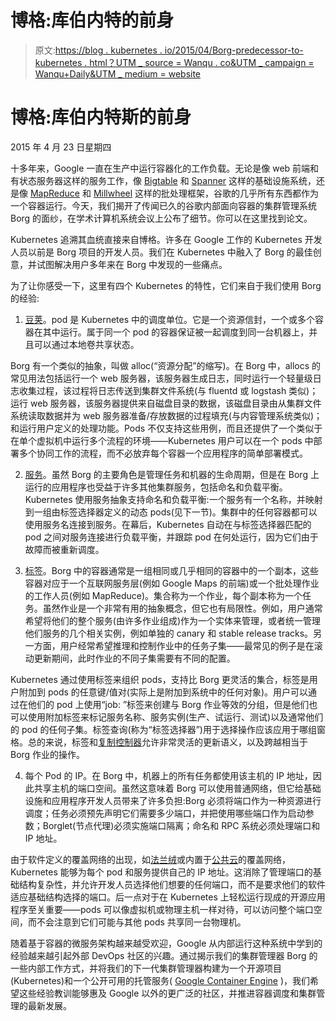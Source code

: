 # 博格:库伯内特的前身

> 原文:[https://blog . kubernetes . io/2015/04/Borg-predecessor-to-kubernetes . html？UTM _ source = Wanqu . co&UTM _ campaign = Wanqu+Daily&UTM _ medium = website](https://blog.kubernetes.io/2015/04/borg-predecessor-to-kubernetes.html?utm_source=wanqu.co&utm_campaign=Wanqu+Daily&utm_medium=website)

# 博格:库伯内特斯的前身

<time datetime="2015-04-23" class="text-muted">2015 年 4 月 23 日星期四</time>

十多年来，Google 一直在生产中运行容器化的工作负载。无论是像 web 前端和有状态服务器这样的服务工作，像 [Bigtable](http://research.google.com/archive/bigtable.html) 和 [Spanner](http://research.google.com/archive/spanner.html) 这样的基础设施系统，还是像 [MapReduce](http://research.google.com/archive/mapreduce.html) 和 [Millwheel](http://research.google.com/pubs/pub41378.html) 这样的批处理框架，谷歌的几乎所有东西都作为一个容器运行。今天，我们揭开了传闻已久的谷歌内部面向容器的集群管理系统 Borg 的面纱，在学术计算机系统会议上公布了细节。你可以在这里找到论文。

Kubernetes 追溯其血统直接来自博格。许多在 Google 工作的 Kubernetes 开发人员以前是 Borg 项目的开发人员。我们在 Kubernetes 中融入了 Borg 的最佳创意，并试图解决用户多年来在 Borg 中发现的一些痛点。

为了让你感受一下，这里有四个 Kubernetes 的特性，它们来自于我们使用 Borg 的经验:

1.  [豆荚](https://github.com/GoogleCloudPlatform/kubernetes/blob/master/docs/pods.md)。pod 是 Kubernetes 中的调度单位。它是一个资源信封，一个或多个容器在其中运行。属于同一个 pod 的容器保证被一起调度到同一台机器上，并且可以通过本地卷共享状态。

Borg 有一个类似的抽象，叫做 alloc(“资源分配”的缩写)。在 Borg 中，allocs 的常见用法包括运行一个 web 服务器，该服务器生成日志，同时运行一个轻量级日志收集过程，该过程将日志传送到集群文件系统(与 fluentd 或 logstash 类似)；运行 web 服务器，该服务器提供来自磁盘目录的数据，该磁盘目录由从集群文件系统读取数据并为 web 服务器准备/存放数据的过程填充(与内容管理系统类似)；和运行用户定义的处理功能。Pods 不仅支持这些用例，而且还提供了一个类似于在单个虚拟机中运行多个流程的环境——Kubernetes 用户可以在一个 pods 中部署多个协同工作的流程，而不必放弃每个容器一个应用程序的简单部署模式。

2.  [服务](https://github.com/GoogleCloudPlatform/kubernetes/blob/master/docs/services.md)。虽然 Borg 的主要角色是管理任务和机器的生命周期，但是在 Borg 上运行的应用程序也受益于许多其他集群服务，包括命名和负载平衡。Kubernetes 使用服务抽象支持命名和负载平衡:一个服务有一个名称，并映射到一组由标签选择器定义的动态 pods(见下一节)。集群中的任何容器都可以使用服务名连接到服务。在幕后，Kubernetes 自动在与标签选择器匹配的 pod 之间对服务连接进行负载平衡，并跟踪 pod 在何处运行，因为它们由于故障而被重新调度。

3.  [标签](https://github.com/GoogleCloudPlatform/kubernetes/blob/master/docs/labels.md)。Borg 中的容器通常是一组相同或几乎相同的容器中的一个副本，这些容器对应于一个互联网服务层(例如 Google Maps 的前端)或一个批处理作业的工作人员(例如 MapReduce)。集合称为一个作业，每个副本称为一个任务。虽然作业是一个非常有用的抽象概念，但它也有局限性。例如，用户通常希望将他们的整个服务(由许多作业组成)作为一个实体来管理，或者统一管理他们服务的几个相关实例，例如单独的 canary 和 stable release tracks。另一方面，用户经常希望推理和控制作业中的任务子集——最常见的例子是在滚动更新期间，此时作业的不同子集需要有不同的配置。

Kubernetes 通过使用标签来组织 pods，支持比 Borg 更灵活的集合，标签是用户附加到 pods 的任意键/值对(实际上是附加到系统中的任何对象)。用户可以通过在他们的 pod 上使用“job: <jobname>”标签来创建与 Borg 作业等效的分组，但是他们也可以使用附加标签来标记服务名称、服务实例(生产、试运行、测试)以及通常他们的 pod 的任何子集。标签查询(称为“标签选择器”)用于选择操作应该应用于哪组窗格。总的来说，标签和[复制控制器](https://github.com/GoogleCloudPlatform/kubernetes/blob/master/docs/replication-controller.md)允许非常灵活的更新语义，以及跨越相当于 Borg 作业的操作。</jobname>

4.  每个 Pod 的 IP。在 Borg 中，机器上的所有任务都使用该主机的 IP 地址，因此共享主机的端口空间。虽然这意味着 Borg 可以使用普通网络，但它给基础设施和应用程序开发人员带来了许多负担:Borg 必须将端口作为一种资源进行调度；任务必须预先声明它们需要多少端口，并把使用哪些端口作为启动参数；Borglet(节点代理)必须实施端口隔离；命名和 RPC 系统必须处理端口和 IP 地址。

由于软件定义的覆盖网络的出现，如[法兰绒](https://coreos.com/blog/introducing-rudder/)或内置于[公共云](https://cloud.google.com/compute/docs/networking)的覆盖网络，Kubernetes 能够为每个 pod 和服务提供自己的 IP 地址。这消除了管理端口的基础结构复杂性，并允许开发人员选择他们想要的任何端口，而不是要求他们的软件适应基础结构选择的端口。后一点对于在 Kubernetes 上轻松运行现成的开源应用程序至关重要——pods 可以像虚拟机或物理主机一样对待，可以访问整个端口空间，而不会注意到它们可能与其他 pods 共享同一台物理机。

随着基于容器的微服务架构越来越受欢迎，Google 从内部运行这种系统中学到的经验越来越引起外部 DevOps 社区的兴趣。通过揭示我们的集群管理器 Borg 的一些内部工作方式，并将我们的下一代集群管理器构建为一个开源项目(Kubernetes)和一个公开可用的托管服务( [Google Container Engine](http://cloud.google.com/container-engine) )，我们希望这些经验教训能够惠及 Google 以外的更广泛的社区，并推进容器调度和集群管理的最新发展。